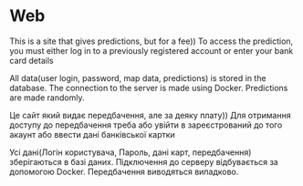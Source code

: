 # Web
This is a site that gives predictions, but for a fee))
To access the prediction, you must either log in to a previously registered account or enter your bank card details


All data(user login, password, map data, predictions) is stored in the database.
The connection to the server is made using Docker.
Predictions are made randomly.


Це сайт який видає передбачення, але за деяку плату))
Для отримання доступу до передбачення треба або увійти в зареєстрований до того акаунт або ввести дані банківської картки


Усі дані(Логін користувача, Пароль, дані карт, передбачення) зберігаються в базі даних.
Підключення до серверу відбувається за допомогою Docker.
Передбачення виводяться випадково.
